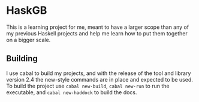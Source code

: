 # HaskGB

This is a learning project for me, meant to have a larger scope than any of 
my previous Haskell projects and help me learn how to put them together on a 
bigger scale.


## Building

I use cabal to build my projects, and with the release of the tool and 
library version 2.4 the new-style commands are in place and expected to be 
used.  To build the project use `cabal new-build`, `cabal new-run` to 
run the executable, and `cabal new-haddock` to build the docs.

